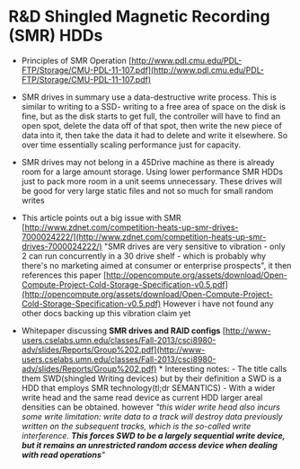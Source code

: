 # R&D Shingled Magnetic Recording (SMR) HDDs



*  Principles of SMR Operation [http://www.pdl.cmu.edu/PDL-FTP/Storage/CMU-PDL-11-107.pdf](http://www.pdl.cmu.edu/PDL-FTP/Storage/CMU-PDL-11-107.pdf)


*  SMR drives in summary use a data-destructive write process. This is similar to writing to a SSD- writing to a free area of space on the disk is fine, but as the disk starts to get full, the controller will have to find an open spot, delete the data off of that spot, then write the new piece of data into it, then take the data it had to delete and write it elsewhere. So over time essentially scaling performance just for capacity.


*  SMR drives may not belong in a 45Drive machine as there is already room for a large amount storage. Using lower performance SMR HDDs just to pack more room in a unit seems unnecessary. These drives will be good for very large static files and not so much for small random writes
    

*  This article points out a big issue with SMR [http://www.zdnet.com/competition-heats-up-smr-drives-7000024222/](http://www.zdnet.com/competition-heats-up-smr-drives-7000024222/) "SMR drives are very sensitive to vibration - only 2 can run concurrently in a 30 drive shelf - which is probably why there's no marketing aimed at consumer or enterprise prospects", it then references this paper [http://opencompute.org/assets/download/Open-Compute-Project-Cold-Storage-Specification-v0.5.pdf](http://opencompute.org/assets/download/Open-Compute-Project-Cold-Storage-Specification-v0.5.pdf) However i have not found any other docs backing up this vibration claim yet 



*  Whitepaper discussing **SMR drives and RAID configs** [http://www-users.cselabs.umn.edu/classes/Fall-2013/csci8980-adv/slides/Reports/Group%202.pdf](http://www-users.cselabs.umn.edu/classes/Fall-2013/csci8980-adv/slides/Reports/Group%202.pdf)
       * Interesting notes:
              - The title calls them SWD(shingled Writing devices) but by their definition a SWD is a HDD that employs SMR technology(tl;dr SEMANTICS)
              - With a wider write head and the same read device as current HDD larger areal densities can be obtained. however *"this wider write head also incurs some write limitation: write data to a track will destroy data previously written on the subsequent tracks, which is the so-called write interference. **This forces SWD to be a largely sequential write device, but it remains an unrestricted random access device when dealing with read operations**"*



